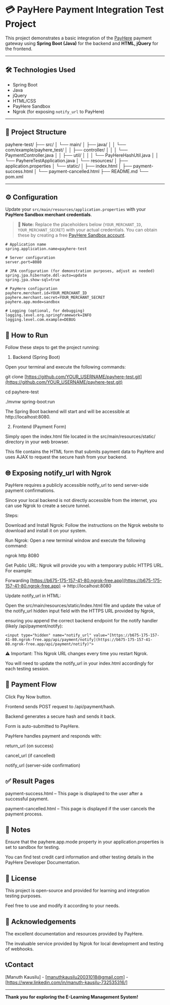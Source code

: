 # 💳 PayHere Payment Integration Test Project

This project demonstrates a basic integration of the [PayHere](https://www.payhere.lk/) payment gateway using **Spring Boot (Java)** for the backend and **HTML, jQuery** for the frontend.

---

## 🛠️ Technologies Used

- Spring Boot
- Java
- jQuery
- HTML/CSS
- PayHere Sandbox
- Ngrok (for exposing `notify_url` to PayHere)

---

## 📂 Project Structure

payhere-test/
├── src/
│   └── main/
│       ├── java/
│       │   └── com/example/payhere_test/
│       │       ├── controller/
│       │       │   └── PaymentController.java
│       │       ├── util/
│       │       │   └── PayHereHashUtil.java
│       │       └── PayhereTestApplication.java
│       └── resources/
│           ├── application.properties
│           └── static/
│               ├── index.html
│               ├── payment-success.html
│               └── payment-cancelled.html
├── README.md
└── pom.xml

---

## ⚙️ Configuration

Update your `src/main/resources/application.properties` with your **PayHere Sandbox merchant credentials**.

> 📝 **Note:** Replace the placeholders below (`YOUR_MERCHANT_ID`, `YOUR_MERCHANT_SECRET`) with your actual credentials. You can obtain these by creating a free [PayHere Sandbox account](https://sandbox.payhere.lk/).

```properties
# Application name
spring.application.name=payhere-test

# Server configuration
server.port=8080

# JPA configuration (for demonstration purposes, adjust as needed)
spring.jpa.hibernate.ddl-auto=update
spring.jpa.show-sql=true

# PayHere configuration
payhere.merchant.id=YOUR_MERCHANT_ID
payhere.merchant.secret=YOUR_MERCHANT_SECRET
payhere.app.mode=sandbox

# Logging (optional, for debugging)
logging.level.org.springframework=INFO
logging.level.com.example=DEBUG

```
## 🚀 How to Run

Follow these steps to get the project running:


1. Backend (Spring Boot)

Open your terminal and execute the following commands:

git clone [https://github.com/YOUR_USERNAME/payhere-test.git](https://github.com/YOUR_USERNAME/payhere-test.git)

cd payhere-test

./mvnw spring-boot:run

The Spring Boot backend will start and will be accessible at http://localhost:8080.


2. Frontend (Payment Form)
 
Simply open the index.html file located in the src/main/resources/static/ directory in your web browser.

 This file contains the HTML form that submits payment data to PayHere and uses AJAX to request the secure hash from your backend.

## 🌐 Exposing notify_url with Ngrok

PayHere requires a publicly accessible notify_url to send server-side payment confirmations. 

Since your local backend is not directly accessible from the internet, you can use Ngrok to create a secure tunnel.

Steps:

Download and Install Ngrok: Follow the instructions on the Ngrok website to download and install it on your system.

Run Ngrok: Open a new terminal window and execute the following command:

ngrok http 8080

Get Public URL: Ngrok will provide you with a temporary public HTTPS URL. For example:

Forwarding                [https://b675-175-157-41-80.ngrok-free.app](https://b675-175-157-41-80.ngrok-free.app) -> http://localhost:8080

Update notify_url in HTML:

Open the src/main/resources/static/index.html file and update the value of the notify_url hidden input field with the HTTPS URL provided by Ngrok, 

ensuring you append the correct backend endpoint for the notify handler (likely /api/payment/notify):
```
<input type="hidden" name="notify_url" value="[https://b675-175-157-41-80.ngrok-free.app/api/payment/notify](https://b675-175-157-41-80.ngrok-free.app/api/payment/notify)">
```
⚠️ Important: This Ngrok URL changes every time you restart Ngrok.

You will need to update the notify_url in your index.html accordingly for each testing session.

## 🔄 Payment Flow

Click Pay Now button.

Frontend sends POST request to /api/payment/hash.

Backend generates a secure hash and sends it back.

Form is auto-submitted to PayHere.

PayHere handles payment and responds with:

return_url (on success)

cancel_url (if cancelled)

notify_url (server-side confirmation)

## ✅ Result Pages

payment-success.html – This page is displayed to the user after a successful payment.

payment-cancelled.html – This page is displayed if the user cancels the payment process.

## 📒 Notes

Ensure that the payhere.app.mode property in your application.properties is set to sandbox for testing.

You can find test credit card information and other testing details in the PayHere Developer Documentation.

## 📜 License

This project is open-source and provided for learning and integration testing purposes.

Feel free to use and modify it according to your needs.

## 🙌 Acknowledgements

The excellent documentation and resources provided by PayHere.

The invaluable service provided by Ngrok for local development and testing of webhooks.

## 📞Contact

[Manuth Kausilu] - [manuthkausilu20031018@gmail.com] - [https://www.linkedin.com/in/manuth-kausilu-732535316/]

---

**Thank you for exploring the E-Learning Management System!**

